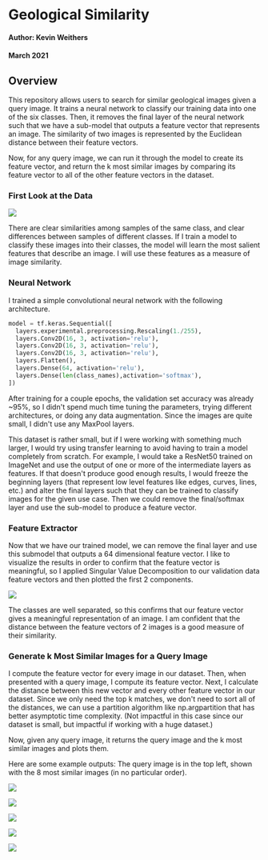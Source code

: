 # Geological Similarity 
#### Author: Kevin Weithers
#### March 2021

## Overview 

This repository allows users to search for similar geological images given a query image. It trains a neural network to classify our training data into one of the six classes. Then, it removes the final layer of the neural network such that we have a sub-model that outputs a feature vector that represents an image. The similarity of two images is represented by the Euclidean distance between their feature vectors.

Now, for any query image, we can run it through the model to create its feature vector, and return the k most similar images by comparing its feature vector to all of the other feature vectors in the dataset.

### First Look at the Data

![]("samples.png")

There are clear similarities among samples of the same class, and clear differences between samples of different classes. If I train a model to classify these images into their classes, the model will learn the most salient features that describe an image. I will use these features as a measure of image similarity.

### Neural Network

I trained a simple convolutional neural network with the following architecture. 

```python
model = tf.keras.Sequential([
  layers.experimental.preprocessing.Rescaling(1./255),
  layers.Conv2D(16, 3, activation='relu'),
  layers.Conv2D(16, 3, activation='relu'),
  layers.Conv2D(16, 3, activation='relu'),
  layers.Flatten(),
  layers.Dense(64, activation='relu'),
  layers.Dense(len(class_names),activation='softmax'),
])
```

After training for a couple epochs, the validation set accuracy was already ~95%, so I didn't spend much time tuning the parameters, trying different architectures, or doing any data augmentation. Since the images are quite small, I didn't use any MaxPool layers. 

This dataset is rather small, but if I were working with something much larger, I would try using transfer learning to avoid having to train a model completely from scratch. For example, I would take a ResNet50 trained on ImageNet and use the output of one or more of the intermediate layers as features. If that doesn't produce good enough results, I would freeze the beginning layers (that represent low level features like edges, curves, lines, etc.) and alter the final layers such that they can be trained to classify images for the given use case. Then we could remove the final/softmax layer and use the sub-model to produce a feature vector.

### Feature Extractor

Now that we have our trained model, we can remove the final layer and use this submodel that outputs a 64 dimensional feature vector. I like to visualize the results in order to confirm that the feature vector is meaningful, so I applied Singular Value Decomposition to our validation data feature vectors and then plotted the first 2 components.

![]("2dFeatures.png")

The classes are well separated, so this confirms that our feature vector gives a meaningful representation of an image. I am confident that the distance between the feature vectors of 2 images is a good measure of their similarity.

### Generate k Most Similar Images for a Query Image

I compute the feature vector for every image in our dataset. Then, when presented with a query image, I compute its feature vector. Next, I calculate the distance between this new vector and every other feature vector in our dataset. Since we only need the top k matches, we don't need to sort all of the distances, we can use a partition algorithm like np.argpartition that has better asymptotic time complexity. (Not impactful in this case since our dataset is small, but impactful if working with a huge dataset.)

Now, given any query image, it returns the query image and the k most similar images and plots them.

Here are some example outputs: The query image is in the top left, shown with the 8 most similar images (in no particular order).

![]("similar4.png")

![]("similar3.png")

![]("similar5.png")

![]("similar2.png")

![]("similar1.png")
